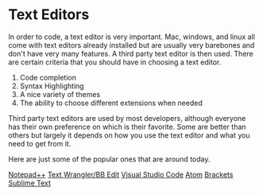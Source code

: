 # Text Editors
In order to code, a text editor is very important. Mac, windows, and linux all come with text editors already installed but are usually very barebones and don't have very many features. A third party text editor is then used. There are certain criteria that you should have in choosing a text editor.

1. Code completion
2. Syntax Highlighting
3. A nice variety of themes
4. The ability to choose different extensions when needed

Third party text editors are used by most developers, although everyone has their own preference on which is their favorite. Some are better than others but largely it depends on how you use the text editor and what you need to get from it.

Here are just some of the popular ones that are around today.

[Notepad++](https://notepad-plus-plus.org/downloads/)
[Text Wrangler/BB Edit](https://www.barebones.com/products/textwrangler/)
[Visual Studio Code](https://code.visualstudio.com/)
[Atom](https://atom.io/)
[Brackets](https://brackets.io/)
[Sublime Text](https://www.sublimetext.com/)
